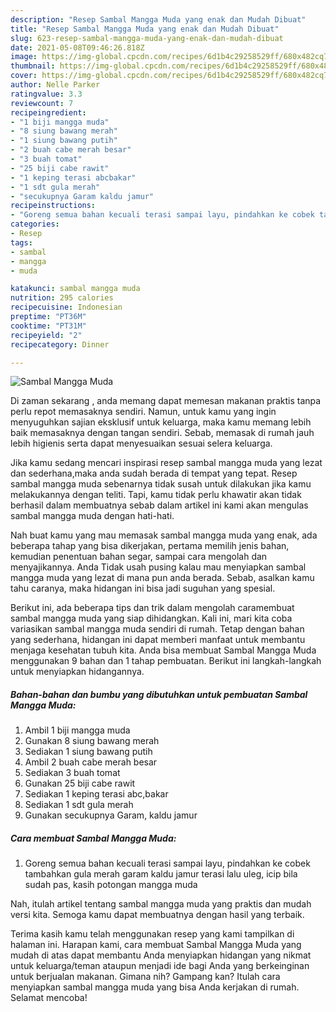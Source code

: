 ```yaml
---
description: "Resep Sambal Mangga Muda yang enak dan Mudah Dibuat"
title: "Resep Sambal Mangga Muda yang enak dan Mudah Dibuat"
slug: 623-resep-sambal-mangga-muda-yang-enak-dan-mudah-dibuat
date: 2021-05-08T09:46:26.818Z
image: https://img-global.cpcdn.com/recipes/6d1b4c29258529ff/680x482cq70/sambal-mangga-muda-foto-resep-utama.jpg
thumbnail: https://img-global.cpcdn.com/recipes/6d1b4c29258529ff/680x482cq70/sambal-mangga-muda-foto-resep-utama.jpg
cover: https://img-global.cpcdn.com/recipes/6d1b4c29258529ff/680x482cq70/sambal-mangga-muda-foto-resep-utama.jpg
author: Nelle Parker
ratingvalue: 3.3
reviewcount: 7
recipeingredient:
- "1 biji mangga muda"
- "8 siung bawang merah"
- "1 siung bawang putih"
- "2 buah cabe merah besar"
- "3 buah tomat"
- "25 biji cabe rawit"
- "1 keping terasi abcbakar"
- "1 sdt gula merah"
- "secukupnya Garam kaldu jamur"
recipeinstructions:
- "Goreng semua bahan kecuali terasi sampai layu, pindahkan ke cobek tambahkan gula merah garam kaldu jamur terasi lalu uleg, icip bila sudah pas, kasih potongan mangga muda"
categories:
- Resep
tags:
- sambal
- mangga
- muda

katakunci: sambal mangga muda 
nutrition: 295 calories
recipecuisine: Indonesian
preptime: "PT36M"
cooktime: "PT31M"
recipeyield: "2"
recipecategory: Dinner

---
```



![Sambal Mangga Muda](https://img-global.cpcdn.com/recipes/6d1b4c29258529ff/680x482cq70/sambal-mangga-muda-foto-resep-utama.jpg)

Di zaman  sekarang , anda memang dapat memesan makanan praktis tanpa perlu repot memasaknya sendiri. Namun, untuk kamu yang ingin menyuguhkan sajian eksklusif untuk keluarga, maka kamu memang lebih baik memasaknya dengan tangan sendiri. Sebab, memasak di rumah jauh lebih higienis serta dapat menyesuaikan sesuai selera keluarga.

Jika kamu sedang mencari inspirasi resep sambal mangga muda yang lezat dan sederhana,maka anda sudah berada di tempat yang tepat. Resep sambal mangga muda  sebenarnya tidak susah untuk dilakukan jika kamu melakukannya dengan teliti. Tapi, kamu tidak perlu khawatir akan tidak berhasil dalam membuatnya 
sebab dalam artikel ini kami akan mengulas sambal mangga muda dengan hati-hati.  



Nah buat kamu yang mau memasak sambal mangga muda yang enak, ada beberapa tahap yang bisa dikerjakan, pertama memilih jenis bahan, kemudian penentuan bahan segar, sampai cara mengolah dan menyajikannya. Anda Tidak usah pusing kalau mau menyiapkan sambal mangga muda yang lezat di mana pun anda berada. Sebab, asalkan kamu  tahu caranya, maka hidangan ini bisa jadi suguhan yang spesial.

Berikut ini, ada beberapa tips dan trik dalam mengolah caramembuat sambal mangga muda yang siap dihidangkan. Kali ini, mari kita coba variasikan sambal mangga muda sendiri di rumah. Tetap dengan bahan yang sederhana, hidangan ini dapat memberi manfaat untuk membantu menjaga kesehatan tubuh kita. Anda bisa membuat Sambal Mangga Muda menggunakan 9 bahan dan 1 tahap pembuatan. Berikut ini langkah-langkah untuk menyiapkan hidangannya.

<!--inarticleads1-->

##### Bahan-bahan dan bumbu yang dibutuhkan untuk pembuatan Sambal Mangga Muda:

1. Ambil 1 biji mangga muda
1. Gunakan 8 siung bawang merah
1. Sediakan 1 siung bawang putih
1. Ambil 2 buah cabe merah besar
1. Sediakan 3 buah tomat
1. Gunakan 25 biji cabe rawit
1. Sediakan 1 keping terasi abc,bakar
1. Sediakan 1 sdt gula merah
1. Gunakan secukupnya Garam, kaldu jamur




<!--inarticleads2-->

##### Cara membuat Sambal Mangga Muda:

1. Goreng semua bahan kecuali terasi sampai layu, pindahkan ke cobek tambahkan gula merah garam kaldu jamur terasi lalu uleg, icip bila sudah pas, kasih potongan mangga muda




Nah, itulah artikel tentang  sambal mangga muda  yang praktis dan mudah versi kita. Semoga kamu dapat membuatnya dengan hasil yang terbaik. 

Terima kasih kamu telah menggunakan resep yang kami tampilkan di halaman ini. Harapan kami, cara membuat  Sambal Mangga Muda yang mudah di atas dapat membantu Anda menyiapkan hidangan yang nikmat untuk keluarga/teman ataupun menjadi ide bagi Anda yang berkeinginan untuk berjualan makanan. Gimana nih? Gampang kan? Itulah cara menyiapkan sambal mangga muda yang bisa Anda kerjakan di rumah. Selamat mencoba!

